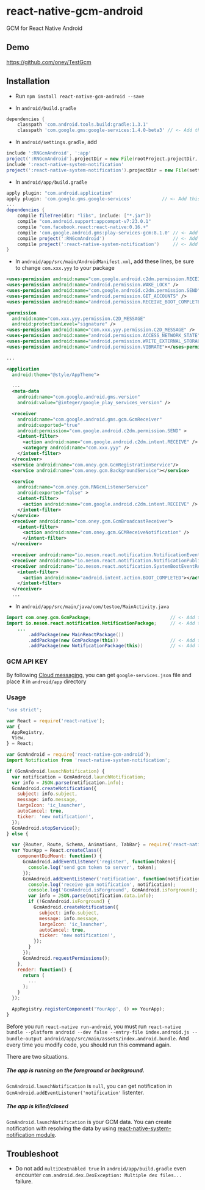 # react-native-gcm-android

GCM for React Native Android

## Demo

https://github.com/oney/TestGcm

## Installation

- Run `npm install react-native-gcm-android --save`

- In `android/build.gradle`
```gradle
dependencies {
    classpath 'com.android.tools.build:gradle:1.3.1'
    classpath 'com.google.gms:google-services:1.4.0-beta3' // <- Add this line
```

- In `android/settings.gradle`, add
```gradle
include ':RNGcmAndroid', ':app'
project(':RNGcmAndroid').projectDir = new File(rootProject.projectDir, '../node_modules/react-native-gcm-android/android')
include ':react-native-system-notification'
project(':react-native-system-notification').projectDir = new File(settingsDir, '../node_modules/react-native-system-notification/android')
```

- In `android/app/build.gradle`
```gradle
apply plugin: "com.android.application"
apply plugin: 'com.google.gms.google-services'           // <- Add this line
...
dependencies {
    compile fileTree(dir: "libs", include: ["*.jar"])
    compile "com.android.support:appcompat-v7:23.0.1"
    compile "com.facebook.react:react-native:0.16.+"
    compile 'com.google.android.gms:play-services-gcm:8.1.0' // <- Add this line
    compile project(':RNGcmAndroid')                         // <- Add this line
    compile project(':react-native-system-notification')     // <- Add this line
}
```

- In `android/app/src/main/AndroidManifest.xml`, add these lines, be sure to change `com.xxx.yyy` to your package
```xml
<uses-permission android:name="com.google.android.c2dm.permission.RECEIVE" />
<uses-permission android:name="android.permission.WAKE_LOCK" />
<uses-permission android:name="com.google.android.c2dm.permission.SEND" />
<uses-permission android:name="android.permission.GET_ACCOUNTS" />
<uses-permission android:name="android.permission.RECEIVE_BOOT_COMPLETED"/>

<permission
  android:name="com.xxx.yyy.permission.C2D_MESSAGE"
  android:protectionLevel="signature" />
<uses-permission android:name="com.xxx.yyy.permission.C2D_MESSAGE" />
<uses-permission android:name="android.permission.ACCESS_NETWORK_STATE" />
<uses-permission android:name="android.permission.WRITE_EXTERNAL_STORAGE" />
<uses-permission android:name="android.permission.VIBRATE"></uses-permission>

...

<application
  android:theme="@style/AppTheme">

  ...
  <meta-data
    android:name="com.google.android.gms.version"
    android:value="@integer/google_play_services_version" />

  <receiver
    android:name="com.google.android.gms.gcm.GcmReceiver"
    android:exported="true"
    android:permission="com.google.android.c2dm.permission.SEND" >
    <intent-filter>
      <action android:name="com.google.android.c2dm.intent.RECEIVE" />
      <category android:name="com.xxx.yyy" />
    </intent-filter>
  </receiver>
  <service android:name="com.oney.gcm.GcmRegistrationService"/>
  <service android:name="com.oney.gcm.BackgroundService"></service>

  <service
    android:name="com.oney.gcm.RNGcmListenerService"
    android:exported="false" >
    <intent-filter>
      <action android:name="com.google.android.c2dm.intent.RECEIVE" />
    </intent-filter>
  </service>
  <receiver android:name="com.oney.gcm.GcmBroadcastReceiver">
    <intent-filter>
      <action android:name="com.oney.gcm.GCMReceiveNotification" />
      </intent-filter>
  </receiver>

  <receiver android:name="io.neson.react.notification.NotificationEventReceiver" />
  <receiver android:name="io.neson.react.notification.NotificationPublisher" />
  <receiver android:name="io.neson.react.notification.SystemBootEventReceiver">
    <intent-filter>
      <action android:name="android.intent.action.BOOT_COMPLETED"></action>
    </intent-filter>
  </receiver>
  ...
```
- In `android/app/src/main/java/com/testoe/MainActivity.java`
```java
import com.oney.gcm.GcmPackage;                             // <- Add this line
import io.neson.react.notification.NotificationPackage;     // <- Add this line
    ...
        .addPackage(new MainReactPackage())
        .addPackage(new GcmPackage(this))                   // <- Add this line
        .addPackage(new NotificationPackage(this))          // <- Add this line
```

### GCM API KEY
By following [Cloud messaging](https://developers.google.com/cloud-messaging/android/client), you can get `google-services.json` file and place it in `android/app` directory

### Usage

```javascript
'use strict';

var React = require('react-native');
var {
  AppRegistry,
  View,
} = React;

var GcmAndroid = require('react-native-gcm-android');
import Notification from 'react-native-system-notification';

if (GcmAndroid.launchNotification) {
  var notification = GcmAndroid.launchNotification;
  var info = JSON.parse(notification.info);
  GcmAndroid.createNotification({
    subject: info.subject,
    message: info.message,
    largeIcon: 'ic_launcher',
    autoCancel: true,
    ticker: 'new notification!',
  });
  GcmAndroid.stopService();
} else {

  var {Router, Route, Schema, Animations, TabBar} = require('react-native-router-flux');
  var YourApp = React.createClass({
    componentDidMount: function() {
      GcmAndroid.addEventListener('register', function(token){
        console.log('send gcm token to server', token);
      });
      GcmAndroid.addEventListener('notification', function(notification){
        console.log('receive gcm notification', notification);
        console.log('GcmAndroid.isForground', GcmAndroid.isForground);
        var info = JSON.parse(notification.data.info);
        if (!GcmAndroid.isForground) {
          GcmAndroid.createNotification({
            subject: info.subject,
            message: info.message,
            largeIcon: 'ic_launcher',
            autoCancel: true,
            ticker: 'new notification!',
          });
        }
      });
      GcmAndroid.requestPermissions();
    },
    render: function() {
      return (
        ...
      );
    }
  });

  AppRegistry.registerComponent('YourApp', () => YourApp);
}
```

Before you run `react-native run-android`, you must run `react-native bundle --platform android --dev false --entry-file index.android.js --bundle-output android/app/src/main/assets/index.android.bundle`. And every time you modify code, you should run this command again.

There are two situations.
##### The app is running on the foreground or background.
`GcmAndroid.launchNotification` is `null`, you can get notification in `GcmAndroid.addEventListener('notification'` listenter.
##### The app is killed/closed
`GcmAndroid.launchNotification` is your GCM data. You can create notification with resolving the data by using [react-native-system-notification module](https://github.com/Neson/react-native-system-notification).

## Troubleshoot

- Do not add `multiDexEnabled true` in `android/app/build.gradle` even encounter `com.android.dex.DexException: Multiple dex files...` failure.
